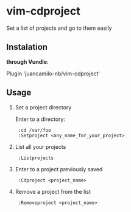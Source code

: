 # vim-cdproject

Set a list of projects and go to them easily

## Instalation
**through Vundle**:

Plugin 'juancamilo-nb/vim-cdproject'

## Usage
1. Set a project directory

    Enter to a directory: 
    
        :cd /var/foo
        :Setproject <any_name_for_your_project>

2. List all your projects
    
        :Listprojects

3. Enter to a project previously saved

        :Cdproject <project_name>
    
4. Remove a project from the list

        :Removeproject <project_name>
